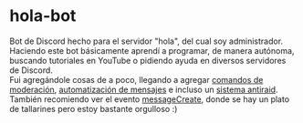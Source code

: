 # hola-bot
Bot de Discord hecho para el servidor "hola", del cual soy administrador.  
Haciendo este bot básicamente aprendí a programar, de manera autónoma, buscando tutoriales en YouTube o pidiendo ayuda en diversos servidores de Discord.  
Fui agregándole cosas de a poco, llegando a agregar [comandos de moderación](https://github.com/juanpablorellana/hola-bot/blob/master/Comandos/unmute.js), [automatización de mensajes](https://github.com/juanpablorellana/hola-bot/blob/master/Eventos/guildMemberUpdate.js) e incluso un [sistema antiraid](https://github.com/juanpablorellana/hola-bot/blob/master/Eventos/channelDelete.js).  
También recomiendo ver el evento [messageCreate](https://github.com/juanpablorellana/hola-bot/blob/master/Eventos/messageCreate.js), donde se hay un plato de tallarines pero estoy bastante orgulloso :)
